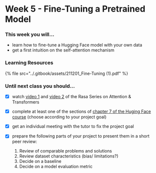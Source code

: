 # Week 5 - Fine-Tuning a Pretrained Model

### This week you will...

* learn how to fine-tune a Hugging Face model with your own data
* get a first intuition on the self-attention mechanism

### Learning Resources

{% file src="../.gitbook/assets/211201_Fine-Tuning (1).pdf" %}

### Until next class you should...

*   [x] watch [video 1](https://www.youtube.com/watch?v=yGTUuEx3GkA\&list=PL75e0qA87dlG-za8eLI6t0\_Pbxafk-cxb\&index=9) and [video 2](https://www.youtube.com/watch?v=tIvKXrEDMhk\&list=PL75e0qA87dlG-za8eLI6t0\_Pbxafk-cxb\&index=10) of the Rasa Series on Attention & Transformers


*   [x] complete at least one of the sections of [chapter 7 of the Huging Face course](https://huggingface.co/course/chapter7/1?fw=pt) (choose according to your project goal)


*   [x] get an individual meeting with the tutor to fix the project goal


* [x] prepare the following parts of your project to present them in a short peer review:
  1. Review of comparable problems and solutions
  2. Review dataset characteristics (bias/ limitations?)
  3. Decide on a baseline
  4. Decide on a model evaluation metric
